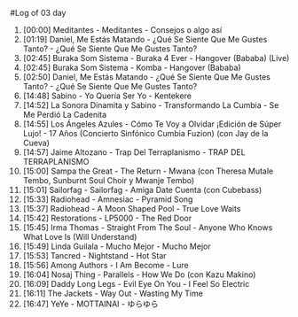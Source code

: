 #Log of 03 day

1. [00:00] Meditantes - Meditantes - Consejos o algo así
1. [01:19] Daniel, Me Estás Matando - ¿Qué Se Siente Que Me Gustes Tanto? - ¿Qué Se Siente Que Me Gustes Tanto?
1. [02:45] Buraka Som Sistema - Buraka 4 Ever - Hangover (Bababa) (Live)
1. [02:45] Buraka Som Sistema - Komba - Hangover (Bababa)
1. [02:50] Daniel, Me Estás Matando - ¿Qué Se Siente Que Me Gustes Tanto? - ¿Qué Se Siente Que Me Gustes Tanto?
1. [14:48] Sabino - Yo Quería Ser Yo - Kentekere
1. [14:52] La Sonora Dinamita y Sabino - Transformando La Cumbia - Se Me Perdió La Cadenita
1. [14:55] Los Ángeles Azules - Cómo Te Voy a Olvidar ¡Edición de Súper Lujo! - 17 Años (Concierto Sinfónico Cumbia Fuzion) (con Jay de la Cueva)
1. [14:57] Jaime Altozano - Trap Del Terraplanismo - TRAP DEL TERRAPLANISMO
1. [15:00] Sampa the Great - The Return - Mwana (con Theresa Mutale Tembo, Sunburnt Soul Choir y Mwanje Tembo)
1. [15:01] Sailorfag - Sailorfag - Amiga Date Cuenta (con Cubebass)
1. [15:33] Radiohead - Amnesiac - Pyramid Song
1. [15:37] Radiohead - A Moon Shaped Pool - True Love Waits
1. [15:42] Restorations - LP5000 - The Red Door
1. [15:45] Irma Thomas - Straight From The Soul - Anyone Who Knows What Love Is (Will Understand)
1. [15:49] Linda Guilala - Mucho Mejor - Mucho Mejor
1. [15:53] Tancred - Nightstand - Hot Star
1. [15:56] Among Authors - I Am Become - Lure
1. [16:04] Nosaj Thing - Parallels - How We Do (con Kazu Makino)
1. [16:09] Daddy Long Legs - Evil Eye On You - I Feel So Electric
1. [16:11] The Jackets - Way Out - Wasting My Time
1. [16:47] YeYe - MOTTAINAI - ゆらゆら
